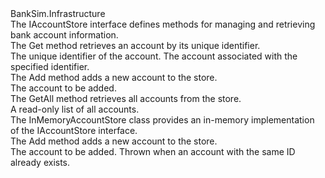 <?xml version="1.0"?>
<doc>
    <assembly>
        <name>BankSim.Infrastructure</name>
    </assembly>
    <members>
        <member name="T:BankSim.Infrastructure.Persistence.IAccountStore">
            <summary>
            The IAccountStore interface defines methods for managing and retrieving bank account information.
            </summary>
        </member>
        <member name="M:BankSim.Infrastructure.Persistence.IAccountStore.Get(System.Guid)">
            <summary>
            The Get method retrieves an account by its unique identifier.
            </summary>
            <param name="id">The unique identifier of the account.</param>
            <returns>The account associated with the specified identifier.</returns>
        </member>
        <member name="M:BankSim.Infrastructure.Persistence.IAccountStore.Add(BankSim.Domain.Abstractions.IAccount)">
            <summary>
            The Add method adds a new account to the store.
            </summary>
            <param name="account">The account to be added.</param>
        </member>
        <member name="M:BankSim.Infrastructure.Persistence.IAccountStore.GetAll">
            <summary>
            The GetAll method retrieves all accounts from the store.
            </summary>
            <returns>A read-only list of all accounts.</returns>
        </member>
        <member name="T:BankSim.Infrastructure.Persistence.InMemoryAccountStore">
            <summary>
            The InMemoryAccountStore class provides an in-memory implementation of the IAccountStore interface.
            </summary>
        </member>
        <member name="M:BankSim.Infrastructure.Persistence.InMemoryAccountStore.Add(BankSim.Domain.Abstractions.IAccount)">
            <summary>
            The Add method adds a new account to the store.
            </summary>
            <param name="account">The account to be added.</param>
            <exception cref="T:System.InvalidOperationException">Thrown when an account with the same ID already exists.</exception>
        </member>
        <member name="M:BankSim.Infrastructure.Persistence.InMemoryAccountStore.Get(System.Guid)">
            <inheritdoc />
        </member>
        <member name="M:BankSim.Infrastructure.Persistence.InMemoryAccountStore.GetAll">
            <inheritdoc />
        </member>
    </members>
</doc>
